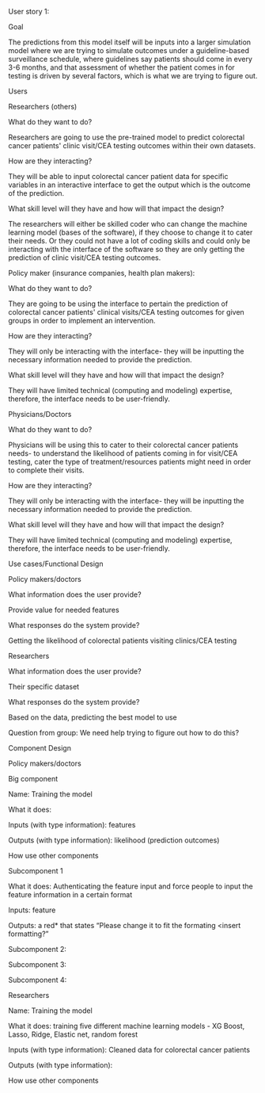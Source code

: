 User story 1:

Goal

The predictions from this model itself will be inputs into a larger simulation model where we are trying to simulate outcomes under a guideline-based surveillance schedule, where guidelines say patients should come in every 3-6 months, and that assessment of whether the patient comes in for testing is driven by several factors, which is what we are trying to figure out. 


Users

Researchers (others)

What do they want to do?

Researchers are going to use the pre-trained model to predict colorectal cancer patients' clinic visit/CEA testing outcomes within their own datasets. 

How are they interacting?

They will be able to input colorectal cancer patient data for specific variables in an interactive interface to get the output which is the outcome of the prediction.

What skill level will they have and how will that impact the design?

The researchers will either be skilled coder who can change the machine learning model (bases of the software), if they choose to change it to cater their needs. Or they could not have a lot of coding skills and could only be interacting with the interface of the software so they are only getting the prediction of clinic visit/CEA testing outcomes. 



Policy maker (insurance companies, health plan makers):

What do they want to do?

They are going to be using the interface to pertain the prediction of colorectal cancer patients' clinical visits/CEA testing outcomes for given groups in order to implement an intervention.

How are they interacting?

They will only be interacting with the interface- they will  be inputting the necessary information needed to provide the prediction. 

What skill level will they have and how will that impact the design?

They will have limited technical (computing and modeling) expertise, therefore, the interface needs to be user-friendly. 



Physicians/Doctors 

What do they want to do?

Physicians will be using this to cater to their colorectal cancer patients needs- to understand the likelihood of patients coming in for visit/CEA testing, cater the type of treatment/resources patients might need in order to complete their visits. 

How are they interacting?

They will only be interacting with the interface- they will be inputting the necessary information needed to provide the prediction. 

What skill level will they have and how will that impact the design?

They will have limited technical (computing and modeling) expertise, therefore, the interface needs to be user-friendly. 




Use cases/Functional Design

Policy makers/doctors 

What information does the user provide?

Provide value for needed features 

What responses do the system provide?

Getting the likelihood of colorectal patients visiting clinics/CEA testing 


Researchers

What information does the user provide?

Their specific dataset 

What responses do the system provide?

Based on the data, predicting the best model to use 

Question from group: We need help trying to figure out how to do this?



Component Design 

Policy makers/doctors 

Big component

Name: Training the model 

What it does: 

Inputs (with type information): features 

Outputs (with type information): likelihood (prediction outcomes) 

How use other components



Subcomponent 1

What it does: Authenticating the feature input and force people to input the feature information in a certain format

Inputs: feature 

Outputs: a red* that states “Please change it to fit the formating <insert formatting?”



Subcomponent 2:


Subcomponent 3: 


Subcomponent 4: 




Researchers

Name: Training the model 

What it does: training five different machine learning models - XG Boost, Lasso, Ridge, Elastic net, random forest 

Inputs (with type information): Cleaned data for colorectal cancer patients

Outputs (with type information): 

How use other components

